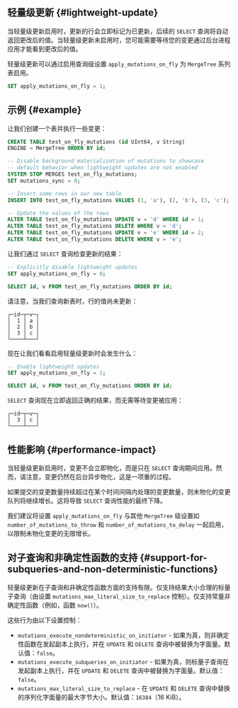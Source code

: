 ## 轻量级更新 {#lightweight-update}

当轻量级更新启用时，更新的行会立即标记为已更新，后续的 `SELECT` 查询将自动返回更改后的值。当轻量级更新未启用时，您可能需要等待您的变更通过后台进程应用才能看到更改后的值。

轻量级更新可以通过启用查询级设置 `apply_mutations_on_fly` 为 `MergeTree` 系列表启用。

```sql
SET apply_mutations_on_fly = 1;
```

## 示例 {#example}

让我们创建一个表并执行一些变更：
```sql
CREATE TABLE test_on_fly_mutations (id UInt64, v String)
ENGINE = MergeTree ORDER BY id;

-- Disable background materialization of mutations to showcase
-- default behavior when lightweight updates are not enabled
SYSTEM STOP MERGES test_on_fly_mutations;
SET mutations_sync = 0;

-- Insert some rows in our new table
INSERT INTO test_on_fly_mutations VALUES (1, 'a'), (2, 'b'), (3, 'c');

-- Update the values of the rows
ALTER TABLE test_on_fly_mutations UPDATE v = 'd' WHERE id = 1;
ALTER TABLE test_on_fly_mutations DELETE WHERE v = 'd';
ALTER TABLE test_on_fly_mutations UPDATE v = 'e' WHERE id = 2;
ALTER TABLE test_on_fly_mutations DELETE WHERE v = 'e';
```

让我们通过 `SELECT` 查询检查更新的结果：
```sql
-- Explicitly disable lightweight updates
SET apply_mutations_on_fly = 0;

SELECT id, v FROM test_on_fly_mutations ORDER BY id;
```

请注意，当我们查询新表时，行的值尚未更新：

```response
┌─id─┬─v─┐
│  1 │ a │
│  2 │ b │
│  3 │ c │
└────┴───┘
```

现在让我们看看启用轻量级更新时会发生什么：

```sql
-- Enable lightweight updates
SET apply_mutations_on_fly = 1;

SELECT id, v FROM test_on_fly_mutations ORDER BY id;
```

`SELECT` 查询现在立即返回正确的结果，而无需等待变更被应用：

```response
┌─id─┬─v─┐
│  3 │ c │
└────┴───┘
```

## 性能影响 {#performance-impact}

当轻量级更新启用时，变更不会立即物化，而是只在 `SELECT` 查询期间应用。然而，请注意，变更仍然在后台异步物化，这是一项重的过程。

如果提交的变更数量持续超过在某个时间间隔内处理的变更数量，则未物化的变更队列将继续增长。这将导致 `SELECT` 查询性能的最终下降。

我们建议将设置 `apply_mutations_on_fly` 与其他 `MergeTree` 级设置如 `number_of_mutations_to_throw` 和 `number_of_mutations_to_delay` 一起启用，以限制未物化变更的无限增长。

## 对子查询和非确定性函数的支持 {#support-for-subqueries-and-non-deterministic-functions}

轻量级更新在子查询和非确定性函数方面的支持有限。仅支持结果大小合理的标量子查询（由设置 `mutations_max_literal_size_to_replace` 控制）。仅支持常量非确定性函数（例如，函数 `now()`）。

这些行为由以下设置控制：

- `mutations_execute_nondeterministic_on_initiator` - 如果为真，则非确定性函数在发起副本上执行，并在 `UPDATE` 和 `DELETE` 查询中被替换为字面量。默认值：`false`。
- `mutations_execute_subqueries_on_initiator` - 如果为真，则标量子查询在发起副本上执行，并在 `UPDATE` 和 `DELETE` 查询中被替换为字面量。默认值：`false`。
- `mutations_max_literal_size_to_replace` - 在 `UPDATE` 和 `DELETE` 查询中替换的序列化字面量的最大字节大小。默认值：`16384`（16 KiB）。
